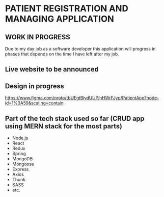 # PATIENT REGISTRATION AND MANAGING APPLICATION

## WORK IN PROGRESS
Due to my day job as a software developer this application will progress in phases that depends on the time I have left after my job.

## Live website to be announced

## Design in progress
https://www.figma.com/proto/tbUEgtBiydUUPjhHWrFJyp/PatientApp?node-id=1%3A59&scaling=contain

## Part of the tech stack used so far (CRUD app using MERN stack for the most parts)
- Node.js
- React
- Redux
- Spring
- MongoDB
- Mongoose
- Express
- Axios
- Thunk
- SASS
- etc.
